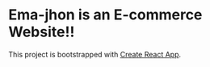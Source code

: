 # Ema-jhon is an E-commerce Website!!

This project is bootstrapped with [Create React App](https://github.com/facebook/create-react-app).


